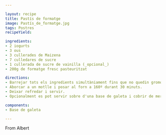 ```yaml
---

layout: recipe
title: Pastís de formatge
image: Pastís_de_formatge.jpg
tags: Postres 
recipeYield: 

ingredients:
- 2 iogurts
- 3 ous
- 3 cullerades de Maizena
- 7 culledares de sucre
- 1 cullerada de sucre de vainilla (_opcional_)
- 200g de formatge fresc pasteuritzat

directions:
- Barrejar tots els ingredients simultàniament fins que no quedin gromolls.
- Aborcar a un motlle i posar al forn a 160º durant 30 minuts.
- Deixar refredar i servir.
- Opcionalment es pot servir sobre d'una base de galeta i cobrir de mermelada.

components:
- Base de galeta

---
```

From Albert
